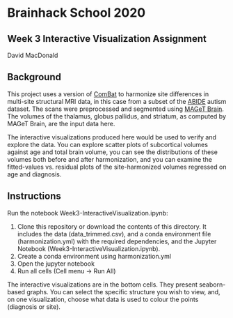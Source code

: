 # Brainhack School 2020
## Week 3 Interactive Visualization Assignment
David MacDonald

## Background
This project uses a version of [ComBat](https://github.com/jfortin1/ComBatHarmonization) to harmonize site differences in multi-site structural MRI data, in this case from a subset of the [ABIDE](http://fcon_1000.projects.nitrc.org/indi/abide/) autism dataset. The scans were preprocessed and segmented using [MAGeT Brain](https://github.com/CobraLab/MAGeTbrain). The volumes of the thalamus, globus pallidus, and striatum, as computed by MAGeT Brain, are the input data here.

The interactive visualizations produced here would be used to verify and explore the data. You can explore scatter plots of subcortical volumes against age and total brain volume, you can see the distributions of these volumes both before and after harmonization, and you can examine the fitted-values vs. residual plots of the site-harmonized volumes regressed on age and diagnosis.

## Instructions
Run the notebook Week3-InteractiveVisualization.ipynb:
 1. Clone this repository or download the contents of this directory. It includes the data (data_trimmed.csv), and a conda environment file (harmonization.yml) with the required dependencies, and the Jupyter Notebook (Week3-InteractiveVisualization.ipynb).
 2. Create a conda environment using harmonization.yml
 3. Open the jupyter notebook
 4. Run all cells (Cell menu -> Run All)

The interactive visualizations are in the bottom cells. They present seaborn-based graphs. You can select the specific structure you wish to view, and, on one visualization, choose what data is used to colour the points (diagnosis or site).

